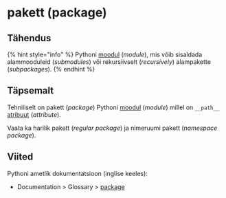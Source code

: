 # pakett \(package\)

## Tähendus

{% hint style="info" %}
Pythoni [moodul](moodul-module.md) \(_module_\), mis võib sisaldada alammooduleid \(_submodules_\) või rekursiivselt \(_recursively_\) alampakette \(_subpackages_\).
{% endhint %}

## Täpsemalt

Tehniliselt on pakett \(_package_\) Pythoni [moodul](moodul-module.md) \(_module_\) millel on `__path__` [atribuut](atribuut-attribute.md) \(_attribute_\).

Vaata ka harilik pakett \(_regular package_\) ja nimeruumi pakett \(_namespace package_\).

## Viited

Pythoni ametlik dokumentatsioon \(inglise keeles\): 

* Documentation &gt; Glossary &gt; [package](https://docs.python.org/3/glossary.html#term-package)

